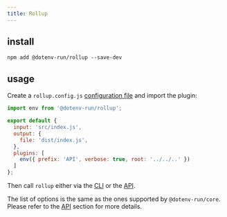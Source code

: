 ```yaml
---
title: Rollup
---
```


## install


```console
npm add @dotenv-run/rollup --save-dev
```

## usage

Create a `rollup.config.js` [configuration file](https://www.rollupjs.org/guide/en/#configuration-files) and import the plugin:

```js
import env from '@dotenv-run/rollup';

export default {
  input: 'src/index.js',
  output: {
    file: 'dist/index.js',
  },
  plugins: [
    env({ prefix: 'API', verbose: true, root: '../../..' })
  ]
};
```

Then call `rollup` either via the [CLI](https://www.rollupjs.org/guide/en/#command-line-reference) or the [API](https://www.rollupjs.org/guide/en/#javascript-api).


The list of options is the same as the ones supported by `@dotenv-run/core`. Please refer to the [API](#api) section for more details.